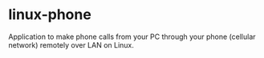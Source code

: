 # linux-phone
Application to make phone calls from your PC through your phone (cellular network) remotely over LAN on Linux.
